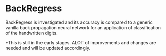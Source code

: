 # BackRegress
BackRegress is investigated and its accuracy is compared to a generic vanilla back propagation neural network for an application of classification of the handwritten digits.

*This is still in the early stages. ALOT of improvements and changes are needed and will be updated accordingly.
